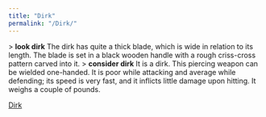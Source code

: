 ```yaml
---
title: "Dirk"
permalink: "/Dirk/"
---
```


\> **look dirk**
The dirk has quite a thick blade, which is wide in relation to its
length.
The blade is set in a black wooden handle with a rough criss-cross
pattern carved into it.
\> **consider dirk**
It is a dirk.
This piercing weapon can be wielded one-handed.
It is poor while attacking and average while defending; its speed is
very fast, and it inflicts little damage upon hitting.
It weighs a couple of pounds.

[Dirk](Category:_Piercing_weapons "wikilink")